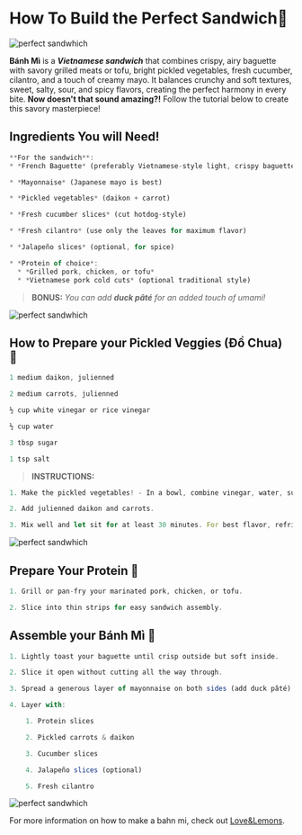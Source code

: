 # How To Build the Perfect Sandwich🥪

![perfect sandwhich](https://static.vecteezy.com/system/resources/previews/052/012/843/non_2x/grilled-pork-banh-mi-sandwich-with-jalapenos-and-cilantro-on-a-transparent-background-free-png.png)

**Bánh Mì** is a ***Vietnamese sandwich*** that combines crispy, airy baguette with savory grilled meats or tofu, bright pickled vegetables, fresh cucumber, cilantro, and a touch of creamy mayo. It balances crunchy and soft textures, sweet, salty, sour, and spicy flavors, creating the perfect harmony in every bite. **Now doesn't that sound amazing?!** Follow the tutorial below to create this savory masterpiece!

## Ingredients You will Need! 

```javascript
**For the sandwich**:
* *French Baguette* (preferably Vietnamese-style light, crispy baguette)

* *Mayonnaise* (Japanese mayo is best)

* *Pickled vegetables* (daikon + carrot)

* *Fresh cucumber slices* (cut hotdog-style)

* *Fresh cilantro* (use only the leaves for maximum flavor)

* *Jalapeño slices* (optional, for spice)

* *Protein of choice*:
  * *Grilled pork, chicken, or tofu*
  * *Vietnamese pork cold cuts* (optional traditional style)
```
> **BONUS:**
> *You can add ***duck pâté*** for an added touch of umami!*

![perfect sandwhich](https://static.wixstatic.com/media/3c80bb_58db7b6a460743c683af950038cac679~mv2.png/v1/fill/w_2500,h_1666,al_c/3c80bb_58db7b6a460743c683af950038cac679~mv2.png)

## How to Prepare your Pickled Veggies (Đồ Chua) 🥒

```javascript
1 medium daikon, julienned

2 medium carrots, julienned

½ cup white vinegar or rice vinegar

½ cup water

3 tbsp sugar

1 tsp salt
```

> **INSTRUCTIONS:**

```javascript
1. Make the pickled vegetables! - In a bowl, combine vinegar, water, sugar, and salt. Stir until dissolved.

2. Add julienned daikon and carrots.

3. Mix well and let sit for at least 30 minutes. For best flavor, refrigerate for a few hours or overnight.
```

![perfect sandwhich](https://hips.hearstapps.com/hmg-prod/images/banh-mi-with-grilled-pork1-1663331872.jpg?crop=0.683xw:1.00xh;0.317xw,0&resize=1200:*)

## Prepare Your Protein 🍖

```javascript
1. Grill or pan-fry your marinated pork, chicken, or tofu.

2. Slice into thin strips for easy sandwich assembly.
```
## Assemble your Bánh Mì 🥪

```javascript
1. Lightly toast your baguette until crisp outside but soft inside.

2. Slice it open without cutting all the way through.

3. Spread a generous layer of mayonnaise on both sides (add duck pâté).

4. Layer with:

    1. Protein slices

    2. Pickled carrots & daikon

    3. Cucumber slices

    4. Jalapeño slices (optional)

    5. Fresh cilantro
```
![perfect sandwhich](https://www.clarencecourt.co.uk/app/uploads/2023/05/Clarence-Court-eggs-Banh-Mi-fried-egg-sandwich.png)

For more information on how to make a bahn mi, check out [Love&Lemons](https://www.loveandlemons.com/banh-mi/). 